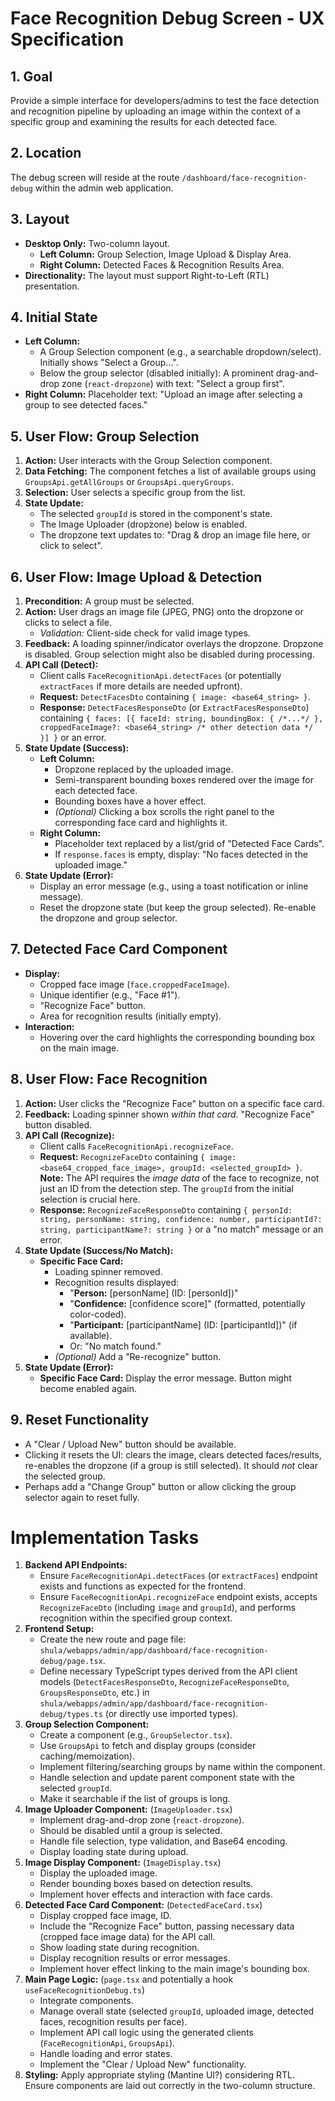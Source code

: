 # Face Recognition Debug Screen - UX Specification

## 1. Goal

Provide a simple interface for developers/admins to test the face detection and recognition pipeline by uploading an image within the context of a specific group and examining the results for each detected face.

## 2. Location

The debug screen will reside at the route `/dashboard/face-recognition-debug` within the admin web application.

## 3. Layout

-   **Desktop Only:** Two-column layout.
    -   **Left Column:** Group Selection, Image Upload & Display Area.
    -   **Right Column:** Detected Faces & Recognition Results Area.
-   **Directionality:** The layout must support Right-to-Left (RTL) presentation.

## 4. Initial State

-   **Left Column:**
    -   A Group Selection component (e.g., a searchable dropdown/select). Initially shows "Select a Group...".
    -   Below the group selector (disabled initially): A prominent drag-and-drop zone (`react-dropzone`) with text: "Select a group first".
-   **Right Column:** Placeholder text: "Upload an image after selecting a group to see detected faces."

## 5. User Flow: Group Selection

1.  **Action:** User interacts with the Group Selection component.
2.  **Data Fetching:** The component fetches a list of available groups using `GroupsApi.getAllGroups` or `GroupsApi.queryGroups`.
3.  **Selection:** User selects a specific group from the list.
4.  **State Update:**
    -   The selected `groupId` is stored in the component's state.
    -   The Image Uploader (dropzone) below is enabled.
    -   The dropzone text updates to: "Drag & drop an image file here, or click to select".

## 6. User Flow: Image Upload & Detection

1.  **Precondition:** A group must be selected.
2.  **Action:** User drags an image file (JPEG, PNG) onto the dropzone or clicks to select a file.
    -   *Validation:* Client-side check for valid image types.
3.  **Feedback:** A loading spinner/indicator overlays the dropzone. Dropzone is disabled. Group selection might also be disabled during processing.
4.  **API Call (Detect):**
    -   Client calls `FaceRecognitionApi.detectFaces` (or potentially `extractFaces` if more details are needed upfront).
    -   **Request:** `DetectFacesDto` containing `{ image: <base64_string> }`.
    -   **Response:** `DetectFacesResponseDto` (or `ExtractFacesResponseDto`) containing `{ faces: [{ faceId: string, boundingBox: { /*...*/ }, croppedFaceImage?: <base64_string> /* other detection data */ }] }` or an error.
5.  **State Update (Success):**
    -   **Left Column:**
        -   Dropzone replaced by the uploaded image.
        -   Semi-transparent bounding boxes rendered over the image for each detected face.
        -   Bounding boxes have a hover effect.
        -   *(Optional)* Clicking a box scrolls the right panel to the corresponding face card and highlights it.
    -   **Right Column:**
        -   Placeholder text replaced by a list/grid of "Detected Face Cards".
        -   If `response.faces` is empty, display: "No faces detected in the uploaded image."
6.  **State Update (Error):**
    -   Display an error message (e.g., using a toast notification or inline message).
    -   Reset the dropzone state (but keep the group selected). Re-enable the dropzone and group selector.

## 7. Detected Face Card Component

-   **Display:**
    -   Cropped face image (`face.croppedFaceImage`).
    -   Unique identifier (e.g., "Face #1").
    -   "Recognize Face" button.
    -   Area for recognition results (initially empty).
-   **Interaction:**
    -   Hovering over the card highlights the corresponding bounding box on the main image.

## 8. User Flow: Face Recognition

1.  **Action:** User clicks the "Recognize Face" button on a specific face card.
2.  **Feedback:** Loading spinner shown *within that card*. "Recognize Face" button disabled.
3.  **API Call (Recognize):**
    -   Client calls `FaceRecognitionApi.recognizeFace`.
    -   **Request:** `RecognizeFaceDto` containing `{ image: <base64_cropped_face_image>, groupId: <selected_groupId> }`. **Note:** The API requires the *image data* of the face to recognize, not just an ID from the detection step. The `groupId` from the initial selection is crucial here.
    -   **Response:** `RecognizeFaceResponseDto` containing `{ personId: string, personName: string, confidence: number, participantId?: string, participantName?: string }` or a "no match" message or an error.
4.  **State Update (Success/No Match):**
    -   **Specific Face Card:**
        -   Loading spinner removed.
        -   Recognition results displayed:
            -   "**Person:** [personName] (ID: [personId])"
            -   "**Confidence:** [confidence score]" (formatted, potentially color-coded).
            -   "**Participant:** [participantName] (ID: [participantId])" (if available).
            -   Or: "No match found."
        -   *(Optional)* Add a "Re-recognize" button.
5.  **State Update (Error):**
    -   **Specific Face Card:** Display the error message. Button might become enabled again.

## 9. Reset Functionality

-   A "Clear / Upload New" button should be available.
-   Clicking it resets the UI: clears the image, clears detected faces/results, re-enables the dropzone (if a group is still selected). It should *not* clear the selected group.
-   Perhaps add a "Change Group" button or allow clicking the group selector again to reset fully.

# Implementation Tasks

1.  **Backend API Endpoints:**
    -   Ensure `FaceRecognitionApi.detectFaces` (or `extractFaces`) endpoint exists and functions as expected for the frontend.
    -   Ensure `FaceRecognitionApi.recognizeFace` endpoint exists, accepts `RecognizeFaceDto` (including `image` and `groupId`), and performs recognition within the specified group context.
2.  **Frontend Setup:**
    -   Create the new route and page file: `shula/webapps/admin/app/dashboard/face-recognition-debug/page.tsx`.
    -   Define necessary TypeScript types derived from the API client models (`DetectFacesResponseDto`, `RecognizeFaceResponseDto`, `GroupsResponseDto`, etc.) in `shula/webapps/admin/app/dashboard/face-recognition-debug/types.ts` (or directly use imported types).
3.  **Group Selection Component:**
    -   Create a component (e.g., `GroupSelector.tsx`).
    -   Use `GroupsApi` to fetch and display groups (consider caching/memoization).
    -   Implement filtering/searching groups by name within the component.
    -   Handle selection and update parent component state with the selected `groupId`.
    -   Make it searchable if the list of groups is long.
4.  **Image Uploader Component:** (`ImageUploader.tsx`)
    -   Implement drag-and-drop zone (`react-dropzone`).
    -   Should be disabled until a group is selected.
    -   Handle file selection, type validation, and Base64 encoding.
    -   Display loading state during upload.
5.  **Image Display Component:** (`ImageDisplay.tsx`)
    -   Display the uploaded image.
    -   Render bounding boxes based on detection results.
    -   Implement hover effects and interaction with face cards.
6.  **Detected Face Card Component:** (`DetectedFaceCard.tsx`)
    -   Display cropped face image, ID.
    -   Include the "Recognize Face" button, passing necessary data (cropped face image data) for the API call.
    -   Show loading state during recognition.
    -   Display recognition results or error messages.
    -   Implement hover effect linking to the main image's bounding box.
7.  **Main Page Logic:** (`page.tsx` and potentially a hook `useFaceRecognitionDebug.ts`)
    -   Integrate components.
    -   Manage overall state (selected `groupId`, uploaded image, detected faces, recognition results per face).
    -   Implement API call logic using the generated clients (`FaceRecognitionApi`, `GroupsApi`).
    -   Handle loading and error states.
    -   Implement the "Clear / Upload New" functionality.
8.  **Styling:** Apply appropriate styling (Mantine UI?) considering RTL. Ensure components are laid out correctly in the two-column structure. 